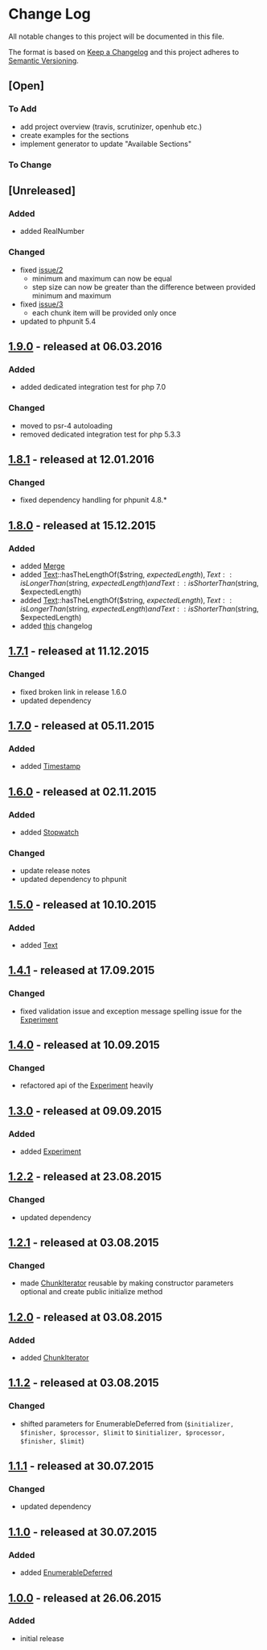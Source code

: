 # Change Log

All notable changes to this project will be documented in this file.

The format is based on [Keep a Changelog](http://keepachangelog.com/)
and this project adheres to [Semantic Versioning](http://semver.org/).

## [Open]

### To Add

* add project overview (travis, scrutinizer, openhub etc.)
* create examples for the sections
* implement generator to update "Available Sections"

### To Change

## [Unreleased]

### Added

* added RealNumber

### Changed

* fixed [issue/2](https://github.com/bazzline/php_component_toolbox/issues/2)
    * minimum and maximum can now be equal
    * step size can now be greater than the difference between provided minimum and maximum
* fixed [issue/3](https://github.com/bazzline/php_component_toolbox/issues/3)
    * each chunk item will be provided only once
* updated to phpunit 5.4

## [1.9.0](https://github.com/bazzline/php_component_toolbox/tree/1.9.0) - released at 06.03.2016

### Added

* added dedicated integration test for php 7.0

### Changed

* moved to psr-4 autoloading
* removed dedicated integration test for php 5.3.3

## [1.8.1](https://github.com/bazzline/php_component_toolbox/tree/1.8.0) - released at 12.01.2016

### Changed

* fixed dependency handling for phpunit 4.8.\*

## [1.8.0](https://github.com/bazzline/php_component_toolbox/tree/1.8.0) - released at 15.12.2015

### Added

* added [Merge](https://github.com/bazzline/php_component_toolbox/blob/master/source/HashMap/Merge.php)
* added [Text](https://github.com/bazzline/php_component_toolbox/blob/master/source/Scalar/Text.php)::hasTheLengthOf($string, $expectedLength), Text::isLongerThan($string, $expectedLength) and Text::isShorterThan($string, $expectedLength)
* added [Text](https://github.com/bazzline/php_component_toolbox/blob/master/source/Scalar/Text.php)::hasTheLengthOf($string, $expectedLength), Text::isLongerThan($string, $expectedLength) and Text::isShorterThan($string, $expectedLength)
* added [this](CHANGELOG.md) changelog

## [1.7.1](https://github.com/bazzline/php_component_toolbox/tree/1.7.1) - released at 11.12.2015

### Changed

* fixed broken link in release 1.6.0
* updated dependency

## [1.7.0](https://github.com/bazzline/php_component_toolbox/tree/1.7.0) - released at 05.11.2015

### Added

* added [Timestamp](https://github.com/bazzline/php_component_toolbox/blob/1.7.0/source/Net/Bazzline/Component/Toolbox/Time/Timestamp.php)

## [1.6.0](https://github.com/bazzline/php_component_toolbox/tree/1.6.0) - released at 02.11.2015

### Added

* added [Stopwatch](https://github.com/bazzline/php_component_toolbox/blob/1.6.0/source/Net/Bazzline/Component/Toolbox/Time/Stopwatch.php)

### Changed

* update release notes
* updated dependency to phpunit

## [1.5.0](https://github.com/bazzline/php_component_toolbox/tree/1.5.0) - released at 10.10.2015

### Added

* added [Text](https://github.com/bazzline/php_component_toolbox/blob/1.5.0/source/Net/Bazzline/Component/Toolbox/Scalar/Text.php)

## [1.4.1](https://github.com/bazzline/php_component_toolbox/tree/1.4.1) - released at 17.09.2015

### Changed

* fixed validation issue and exception message spelling issue for the [Experiment](https://github.com/bazzline/php_component_toolbox/blob/1.4.1/source/Net/Bazzline/Component/Toolbox/Process/Experiment.php)

## [1.4.0](https://github.com/bazzline/php_component_toolbox/tree/1.4.0) - released at 10.09.2015

### Changed

* refactored api of the [Experiment](https://github.com/bazzline/php_component_toolbox/blob/1.4.0/source/Net/Bazzline/Component/Toolbox/Process/Experiment.php) heavily

## [1.3.0](https://github.com/bazzline/php_component_toolbox/tree/1.3.0) - released at 09.09.2015

### Added

* added [Experiment](https://github.com/bazzline/php_component_toolbox/blob/1.3.0/source/Net/Bazzline/Component/Toolbox/Process/Experiment.php)

## [1.2.2](https://github.com/bazzline/php_component_toolbox/tree/1.2.2) - released at 23.08.2015

### Changed

* updated dependency

## [1.2.1](https://github.com/bazzline/php_component_toolbox/tree/1.2.1) - released at 03.08.2015

### Changed

* made [ChunkIterator](https://github.com/bazzline/php_component_toolbox/blob/1.2.1/source/Net/Bazzline/Component/Toolbox/Collection/Chunk/ChunkIterator.php) reusable by making constructor parameters optional and create public initialize method

## [1.2.0](https://github.com/bazzline/php_component_toolbox/tree/1.2.0) - released at 03.08.2015

### Added

* added [ChunkIterator](https://github.com/bazzline/php_component_toolbox/blob/1.2.0/source/Net/Bazzline/Component/Toolbox/Collection/Chunk/ChunkIterator.php)

## [1.1.2](https://github.com/bazzline/php_component_toolbox/tree/1.1.2) - released at 03.08.2015

### Changed

* shifted parameters for EnumerableDeferred from (`$initializer, $finisher, $processor, $limit` to `$initializer, $processor, $finisher, $limit`)

## [1.1.1](https://github.com/bazzline/php_component_toolbox/tree/1.1.1) - released at 30.07.2015

### Changed

* updated dependency 

## [1.1.0](https://github.com/bazzline/php_component_toolbox/tree/1.1.0) - released at 30.07.2015

### Added

* added [EnumerableDeferred](https://github.com/bazzline/php_component_toolbox/blob/1.1.0/source/Net/Bazzline/Component/Toolbox/Process/EnumerableDeferred.php)

## [1.0.0](https://github.com/bazzline/php_component_toolbox/tree/1.0.0) - released at 26.06.2015

### Added

* initial release 
